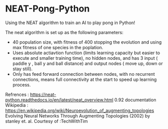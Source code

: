 # NEAT-Pong-Python
Using the NEAT algorithm to train an AI to play pong in Python!

The neat algorithm is set up as the following parameters:
- 40 population size, with fitness of 400 stopping the evolution and using max fitness of one species in the poplation.
- Uses absolute actiavtion function (limits learning capacity but easier to execute and smaller training time), no hidden nodes, and has 3 input ( paddle y , ball y and ball distance) and output nodes ( move up, down or stay still).
- Only has feed forward connection between nodes, with no recurrent connections, means full connectivity at the start to speed up learning process.

Refrences : 
https://neat-python.readthedocs.io/en/latest/neat_overview.html 0.92 documentation
Wikipedia : https://en.wikipedia.org/wiki/Neuroevolution_of_augmenting_topologies
Evolving Neural Networks Through Augmenting Topologies (2002) by stanley et. al. 
Courtesy of :TechWithTim

